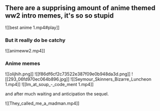 ## There are a supprising amount of anime themed ww2 intro memes, it's so so stupid
![[best anime 1.mp4#play]]
### But it really do be catchy
![[animeww2.mp4]]
### Anime memes
![[olijhih.png]]
![[f86df6cf2c73522e387f09e0b948da3d.png]]
![[293_06fd970ec064b896.jpg]]
![[Seymour_Skinners_Bizarre_Luncheon 1.mp4]]
![[Im_at_soup_-_code_ment 1.mp4]]

and after much waiting and anticipation the sequel.

![[They_called_me_a_madman.mp4]]